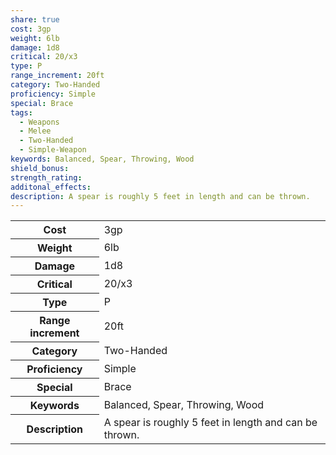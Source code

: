 ```yaml
---
share: true
cost: 3gp
weight: 6lb
damage: 1d8
critical: 20/x3
type: P
range_increment: 20ft
category: Two-Handed
proficiency: Simple
special: Brace
tags:
  - Weapons
  - Melee
  - Two-Handed
  - Simple-Weapon
keywords: Balanced, Spear, Throwing, Wood
shield_bonus: 
strength_rating: 
additonal_effects: 
description: A spear is roughly 5 feet in length and can be thrown.
---
```

<p><span dir="ltr" style="overflow-x: auto;"><table><tbody><tr><th dir="ltr">Cost</th><td dir="ltr">3gp</td></tr><tr><th dir="ltr">Weight</th><td dir="ltr">6lb</td></tr><tr><th dir="ltr">Damage</th><td dir="ltr">1d8</td></tr><tr><th dir="ltr">Critical</th><td dir="ltr">20/x3</td></tr><tr><th dir="ltr">Type</th><td dir="ltr">P</td></tr><tr><th dir="ltr">Range increment</th><td dir="ltr">20ft</td></tr><tr><th dir="ltr">Category</th><td dir="ltr">Two-Handed</td></tr><tr><th dir="ltr">Proficiency</th><td dir="ltr">Simple</td></tr><tr><th dir="ltr">Special</th><td dir="ltr">Brace</td></tr><tr><th dir="ltr">Keywords</th><td dir="ltr">Balanced, Spear, Throwing, Wood</td></tr><tr><th dir="ltr">Description</th><td dir="ltr">A spear is roughly 5 feet in length and can be thrown.</td></tr></tbody></table></span></p>

